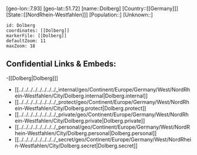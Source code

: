 ﻿---
location: [51.72,7.93]
mapzoom: [7,12] 
mapmarker: city 
type: City
tags:
- geo/City


SpocWebEntityId: 29829
isDeleted: false
confidential: public

---
[geo-lon::7.93]
[geo-lat::51.72]
[name::Dolberg]
[Country::[[Germany]]]
[State::[[NordRhein-Westfahlen]]]
[Population::]
[Unknown::]


```leaflet
id: Dolberg
coordinates: [[Dolberg]]
markerFile: [[Dolberg]]
defaultZoom: 11 
maxZoom: 18
```


## Confidential Links & Embeds: 
-[[Dolberg|Dolberg]]] 
- [[../../../../../../../../_internal/geo/Continent/Europe/Germany/West/NordRhein-Westfahlen/City/Dolberg.internal|Dolberg.internal]] 
- [[../../../../../../../../_protect/geo/Continent/Europe/Germany/West/NordRhein-Westfahlen/City/Dolberg.protect|Dolberg.protect]] 
- [[../../../../../../../../_private/geo/Continent/Europe/Germany/West/NordRhein-Westfahlen/City/Dolberg.private|Dolberg.private]] 
- [[../../../../../../../../_personal/geo/Continent/Europe/Germany/West/NordRhein-Westfahlen/City/Dolberg.personal|Dolberg.personal]] 
- [[../../../../../../../../_secret/geo/Continent/Europe/Germany/West/NordRhein-Westfahlen/City/Dolberg.secret|Dolberg.secret]] 
